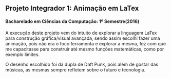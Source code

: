 ## Projeto Integrador 1: Animação em LaTex
#### Bacharelado em Ciências da Computação: 1º Semestre(2016)

A execução deste projeto vem do intuito de explorar a linguagem LaTex para construção gráfica/visual avançada, sendo assim escolhi fazer uma animação, pois não era o foco ferramenta e explorar a mesma, fez com que me capacitasse para construir até mesmo funções matemáticas, como por exemplo limites.

O desenho escolhido foi da dupla de Daft Punk, pois além de gostar das músicas, as mesmas sempre refletem sobre o futuro e tecnologia.
